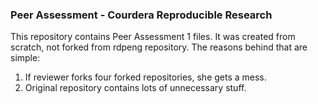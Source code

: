### Peer Assessment - Courdera Reproducible Research
This repository contains Peer Assessment 1 files.
It was created from scratch, not forked from rdpeng repository. The reasons behind that are simple:  
1. If reviewer forks four forked repositories, she gets a mess.  
2. Original repository contains lots of unnecessary stuff.
